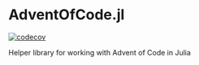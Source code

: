# AdventOfCode.jl

[![codecov](https://codecov.io/gh/SebRollen/AdventOfCode.jl/branch/master/graph/badge.svg)](https://codecov.io/gh/SebRollen/AdventOfCode.jl)

Helper library for working with Advent of Code in Julia
